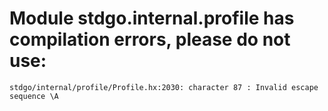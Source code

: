 # Module stdgo.internal.profile has compilation errors, please do not use:
```
stdgo/internal/profile/Profile.hx:2030: character 87 : Invalid escape sequence \A

```

